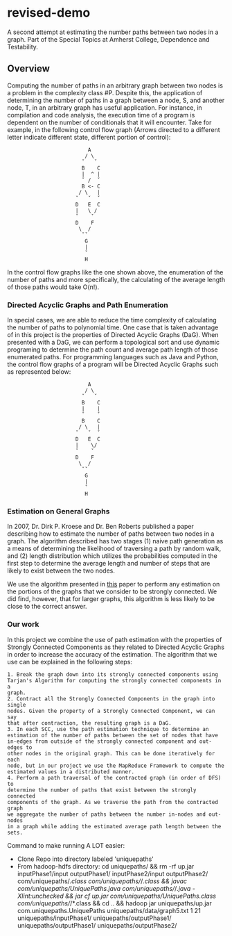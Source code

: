 # revised-demo

A second attempt at estimating the number paths between two nodes in a graph. 
Part of the Special Topics at Amherst College, Dependence and Testability.

## Overview
Computing the number of paths in an arbitrary graph between two nodes is a
problem in the complexity class #P. Despite this, the application of
determining the number of paths in a graph between a node, S, and another
node, T, in an arbitrary graph has useful application. For instance, in
compilation and code analysis, the execution time of a program is dependent on
the number of conditionals that it will encounter. Take for example, in the
following control flow graph (Arrows directed to a different letter indicate
different state, different portion of control):

                              A
                             / \
                            ˇ   ˇ
                            B    C
                            |  ^ |
                            ˇ /  ˇ
                            B <- C
                           / \   |
                          ˇ   ˇ  ˇ
                          D   E  C
                          |   \ /
                          ˇ    ˇ
                          D    F
                           \  /
                            ˇˇ
                             G
                             |
                             ˇ
                             H

In the control flow graphs like the one shown above, the enumeration of the
number of paths and more specifically, the calculating of the average length
of those paths would take O(n!).

### Directed Acyclic Graphs and Path Enumeration
In special cases, we are able to reduce the time complexity of calculating the
number of paths to polynomial time. One case that is taken advantage of in
this project is the properties of Directed Acyclic Graphs (DaG). When
presented with a DaG, we can perform a topological sort and use dynamic
programing to determine the path count and average path length of those
enumerated paths. For programming languages such as Java and Python, the
control flow graphs of a program will be Directed Acyclic Graphs such as 
represented below:


                              A
                             / \
                            ˇ   ˇ
                            B    C
                            |    |
                            ˇ    ˇ
                            B    C
                           / \   |
                          ˇ   ˇ  ˇ
                          D   E  C
                          |    \/
                          ˇ    ˇ
                          D    F
                           \  /
                            ˇˇ
                             G
                             |
                             ˇ
                             H

### Estimation on General Graphs
In 2007, Dr. Dirk P. Kroese and Dr. Ben Roberts published a paper describing
how to estimate the number of paths between two nodes in a graph. The
algorithm described has two stages (1) naive path generation as a means of
determining the likelihood of traversing a path by random walk, and (2) length
distribution which utilizes the probabilities computed in the first step to
determine the average length and number of steps that are likely to exist
between the two nodes.

We use the algorithm presented in [this](https://people.smp.uq.edu.au/DirkKroese/ps/robkro_rev.pdf) paper to perform any estimation on the
portions of the graphs that we consider to be strongly connected. We did find,
however, that for larger graphs, this algorithm is less likely to be close to
the correct answer.

### Our work
In this project we combine the use of path estimation with the properties of
Strongly Connected Components as they related to Directed Acyclic Graphs in
order to increase the accuracy of the estimation. The algorithm that we use
can be explained in the following steps:

    1. Break the graph down into its strongly connected components using
    Tarjan's Algorithm for computing the strongly connected components in a
    graph.
    2. Contract all the Strongly Connected Components in the graph into single
    nodes. Given the property of a Strongly Connected Component, we can say
    that after contraction, the resulting graph is a DaG.
    3. In each SCC, use the path estimation technique to determine an
    estimation of the number of paths between the set of nodes that have
    in-edges from outside of the strongly connected component and out-edges to
    other nodes in the original graph. This can be done iteratively for each
    node, but in our project we use the MapReduce Framework to compute the
    estimated values in a distributed manner.
    4. Perform a path traversal of the contracted graph (in order of DFS) to
    determine the number of paths that exist between the strongly connected
    components of the graph. As we traverse the path from the contracted graph
    we aggregate the number of paths between the number in-nodes and out-nodes
    in a graph while adding the estimated average path length between the sets.

Command to make running A LOT easier:
  - Clone Repo into directory labeled 'uniquepaths'
  - From hadoop-hdfs directory:
      cd uniquepaths/ && rm -rf up.jar inputPhase1/input outputPhase1/ inputPhase2/input outputPhase2/ com/uniquepaths/*.class com/uniquepaths/*/*.class && javac com/uniquepaths/UniquePaths.java com/uniquepaths/*/*.java -Xlint:unchecked && jar cf up.jar com/uniquepaths/UniquePaths.class com/uniquepaths/*/*.class && cd .. && hadoop jar uniquepaths/up.jar com.uniquepaths.UniquePaths uniquepaths/data/graph5.txt 1 21 uniquepaths/inputPhase1/ uniquepaths/outputPhase1/ uniquepaths/outputPhase1/ uniquepaths/outputPhase2/
